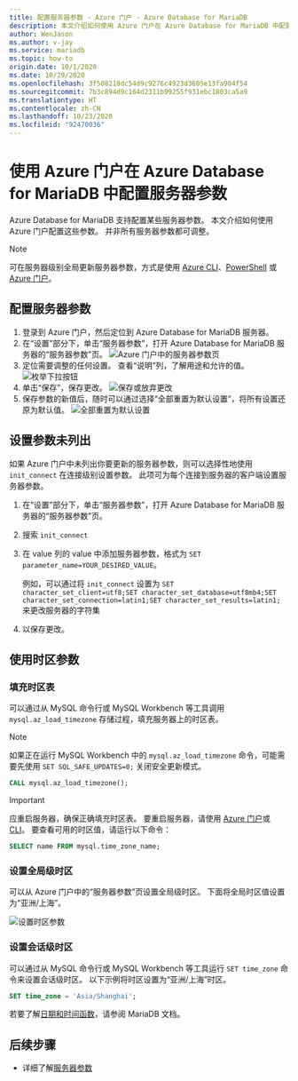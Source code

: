 ```yaml
---
title: 配置服务器参数 - Azure 门户 - Azure Database for MariaDB
description: 本文介绍如何使用 Azure 门户在 Azure Database for MariaDB 中配置 MariaDB 服务器参数。
author: WenJason
ms.author: v-jay
ms.service: mariadb
ms.topic: how-to
origin.date: 10/1/2020
ms.date: 10/29/2020
ms.openlocfilehash: 3f508218dc54d9c9276c4923d3605e13fa904f54
ms.sourcegitcommit: 7b3c894d9c164d2311b99255f931ebc1803ca5a9
ms.translationtype: HT
ms.contentlocale: zh-CN
ms.lasthandoff: 10/23/2020
ms.locfileid: "92470036"
---
```

# <a name="configure-server-parameters-in-azure-database-for-mariadb-using-the-azure-portal"></a>使用 Azure 门户在 Azure Database for MariaDB 中配置服务器参数

Azure Database for MariaDB 支持配置某些服务器参数。 本文介绍如何使用 Azure 门户配置这些参数。 并非所有服务器参数都可调整。

>[!Note]
> 可在服务器级别全局更新服务器参数，方式是使用 [Azure CLI](./howto-configure-server-parameters-cli.md)、[PowerShell](./howto-configure-server-parameters-using-powershell.md) 或 [Azure 门户](./howto-server-parameters.md)。

## <a name="configure-server-parameters"></a>配置服务器参数

1. 登录到 Azure 门户，然后定位到 Azure Database for MariaDB 服务器。
2. 在“设置”部分下，单击“服务器参数”，打开 Azure Database for MariaDB 服务器的“服务器参数”页。
![Azure 门户中的服务器参数页](./media/howto-server-parameters/azure-portal-server-parameters.png)
3. 定位需要调整的任何设置。 查看“说明”列，了解用途和允许的值。
![枚举下拉按钮](./media/howto-server-parameters/3-toggle_parameter.png)
4. 单击“保存”，保存更改。
![保存或放弃更改](./media/howto-server-parameters/4-save_parameters.png)
5. 保存参数的新值后，随时可以通过选择“全部重置为默认设置”，将所有设置还原为默认值。 
![全部重置为默认设置](./media/howto-server-parameters/5-reset_parameters.png)

## <a name="setting-parameters-not-listed"></a>设置参数未列出

如果 Azure 门户中未列出你要更新的服务器参数，则可以选择性地使用 `init_connect` 在连接级别设置参数。 此项可为每个连接到服务器的客户端设置服务器参数。 

1. 在“设置”部分下，单击“服务器参数”，打开 Azure Database for MariaDB 服务器的“服务器参数”页。
2. 搜索 `init_connect`
3. 在 value 列的 value 中添加服务器参数，格式为 `SET parameter_name=YOUR_DESIRED_VALUE`。

    例如，可以通过将 `init_connect` 设置为 `SET character_set_client=utf8;SET character_set_database=utf8mb4;SET character_set_connection=latin1;SET character_set_results=latin1;` 来更改服务器的字符集
4.  以保存更改。

## <a name="working-with-the-time-zone-parameter"></a>使用时区参数

### <a name="populating-the-time-zone-tables"></a>填充时区表

可以通过从 MySQL 命令行或 MySQL Workbench 等工具调用 `mysql.az_load_timezone` 存储过程，填充服务器上的时区表。

> [!NOTE]
> 如果正在运行 MySQL Workbench 中的 `mysql.az_load_timezone` 命令，可能需要先使用 `SET SQL_SAFE_UPDATES=0;` 关闭安全更新模式。

```sql
CALL mysql.az_load_timezone();
```

> [!IMPORTANT]
> 应重启服务器，确保正确填充时区表。 要重启服务器，请使用 [Azure 门户](howto-restart-server-portal.md)或 [CLI](howto-restart-server-cli.md)。
要查看可用的时区值，请运行以下命令：

```sql
SELECT name FROM mysql.time_zone_name;
```

### <a name="setting-the-global-level-time-zone"></a>设置全局级时区

可以从 Azure 门户中的“服务器参数”页设置全局级时区。 下面将全局时区值设置为“亚洲/上海”。

![设置时区参数](./media/howto-server-parameters/timezone.png)

### <a name="setting-the-session-level-time-zone"></a>设置会话级时区

可以通过从 MySQL 命令行或 MySQL Workbench 等工具运行 `SET time_zone` 命令来设置会话级时区。 以下示例将时区设置为“亚洲/上海”时区。

```sql
SET time_zone = 'Asia/Shanghai';
```

若要了解[日期和时间函数](https://mariadb.com/kb/en/library/convert_tz/)，请参阅 MariaDB 文档。

## <a name="next-steps"></a>后续步骤

- 详细了解[服务器参数](concepts-server-parameters.md)